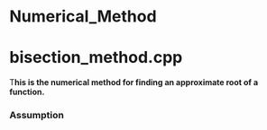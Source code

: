 # Numerical_Method<br>
<h1>bisection_method.cpp</h1>
<p>T<b>his is the numerical method for finding an approximate root of a function.</b></p>
<h3>Assumption</h3>

